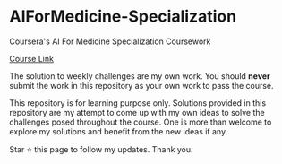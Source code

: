 # AIForMedicine-Specialization
Coursera's AI For Medicine Specialization Coursework

[Course Link](https://www.coursera.org/specializations/ai-for-medicine)

The solution to weekly challenges are my own work. You should **never** submit the work in this repository as your own work to pass the course. 

This repository is for learning purpose only. Solutions provided in this repository are my attempt to come up with my own ideas to solve the challenges posed throughout the course. One is more than welcome to explore my solutions and benefit from the new ideas if any.

Star ⭐ this page to follow my updates.
Thank you.

